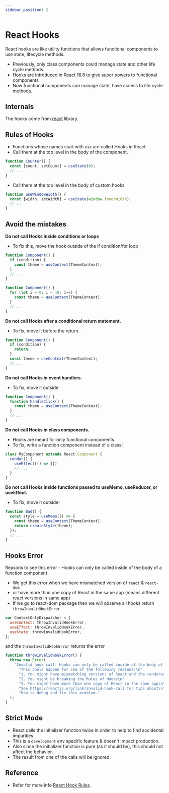 ```yaml
---
sidebar_position: 2
---
```


# React Hooks

React hooks are like utility functions that allows functional components to use state, lifecycle methods.

- Previously, only class components could manage state and other life cycle methods.
- Hooks are introduced in React 16.8 to give super powers to functional components
- Now functional components can manage state, have access to life cycle methods.

## Internals

The hooks come from [react](https://unpkg.com/react@18.3.1/umd/react.development.js) library.

## Rules of Hooks
- Functions whose names start with `use` are called Hooks in React.
- Call them at the top level in the body of the component.
```jsx
function Counter() {
  const [count, setCount] = useState(0);
  // ...
}
```
- Call them at the top level in the body of custom hooks
```jsx
function useWindowWidth() {
  const [width, setWidth] = useState(window.innerWidth);
  // ...
}
```

## Avoid the mistakes

**Do not call Hooks inside conditions or loops**
- To fix this, move the hook outside of the if condition/for loop
```jsx
function Component() {
  if (condition) {
    const theme = useContext(ThemeContext);
  }
  // ...
}
```
```jsx
function Component() {
  for (let i = 0; i < 10; i++) {
    const theme = useContext(ThemeContext);
  }
  // ...
}
```
**Do not call Hooks after a conditional return statement.**
- To fix, move it before the return.
```jsx
function Component() {
  if (condition) {
    return;
  }
  const theme = useContext(ThemeContext);
  // ...
}
```

**Do not call Hooks in event handlers.**
- To fix, move it outside.
```jsx
function Component() {
  function handleClick() {
    const theme = useContext(ThemeContext);
  }
  // ...
}
```

**Do not call Hooks in class components.**
- Hooks are meant for only functional components.
- To fix, write a function component instead of a class!
```jsx
class MyComponent extends React.Component {
  render() {
    useEffect(() => {})
    // ...
  }
}
```
**Do not call Hooks inside functions passed to useMemo, useReducer, or useEffect.**
- To fix, move it outside!
```jsx
function Bad() {
  const style = useMemo(() => {
    const theme = useContext(ThemeContext);
    return createStyle(theme);
  });
  // ...
}
```



## Hooks Error
Reasons to see this error - Hooks can only be called inside of the body of a function component

- We get this error when we have mismatched version of `react` & `react-dom`
- or have more than one copy of React in the same app (means different react versions in same app)
- If we go to react-dom package then we will observe all hooks return `throwInvalidHookError`

```jsx
var ContextOnlyDispatcher = {
  useContext: throwInvalidHookError,
  useEffect: throwInvalidHookError,
  useState: throwInvalidHookError,
};
```

and the `throwInvalidHookError` returns the error

```jsx
function throwInvalidHookError() {
  throw new Error(
    "Invalid hook call. Hooks can only be called inside of the body of a function component." 
      "This could happen for one of the following reasons:\n" 
      "1. You might have mismatching versions of React and the renderer (such as React DOM)\n" 
      "2. You might be breaking the Rules of Hooks\n" 
      "3. You might have more than one copy of React in the same app\n" 
      "See https://reactjs.org/link/invalid-hook-call for tips about\n" 
      "how to debug and fix this problem."
  );
}
```

## Strict Mode
* React calls the initializer function twice in order to help to find accidental impurities
* This is a `development` env specific feature & doesn't impact production.
* Also since the initializer function is pure (as it should be), this should not affect the behavior. 
* The result from one of the calls will be ignored.

## Reference
* Refer for more info [React Hook Rules](https://react.dev/warnings/invalid-hook-call-warning).
